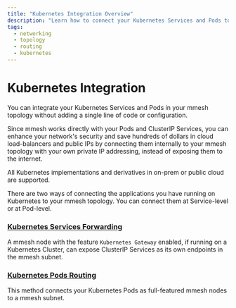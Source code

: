 ```yaml
---
title: "Kubernetes Integration Overview"
description: "Learn how to connect your Kubernetes Services and Pods to your mmesh virtual private topology without adding a single line of code or configuration."
tags:
  - networking
  - topology
  - routing
  - kubernetes
---
```


# Kubernetes Integration

You can integrate your Kubernetes Services and Pods in your mmesh topology without adding a single line of code or configuration.

Since mmesh works directly with your Pods and ClusterIP Services, you can enhance your network's security and save hundreds of dollars in cloud load-balancers and public IPs by connecting them internally to your mmesh topology with your own private IP addressing, instead of exposing them to the internet.

All Kubernetes implementations and derivatives in on-prem or public cloud are supported.

There are two ways of connecting the applications you have running on Kubernetes to your mmesh topology. You can connect them at Service-level or at Pod-level.

### [Kubernetes Services Forwarding](k8s-services.md)

A mmesh node with the feature `Kubernetes Gateway` enabled, if running on a Kubernetes Cluster, can expose ClusterIP Services as its own endpoints in the mmesh subnet.

### [Kubernetes Pods Routing](k8s-pods.md)

This method connects your Kubernetes Pods as full-featured mmesh nodes to a mmesh subnet.
